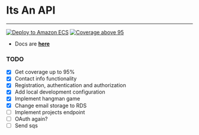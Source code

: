 
# Its An API #

---
[![Deploy to Amazon ECS](https://github.com/itsadeadh2/itsanapi/actions/workflows/deploy.yml/badge.svg)](https://github.com/itsadeadh2/itsanapi/actions/workflows/deploy.yml)
[![Coverage above 95](https://github.com/itsadeadh2/itsanapi/actions/workflows/coverage_check.yml/badge.svg)](https://github.com/itsadeadh2/itsanapi/actions/workflows/coverage_check.yml)


- Docs are **[here](https://itsadeadh2.github.io/commodore-docs/category/rest-api)**

### TODO
- [x] Get coverage up to 95%
- [x] Contact info functionality
- [x] Registration, authentication and authorization
- [x] Add local development configuration
- [x] Implement hangman game
- [x] Change email storage to RDS
- [ ] Implement projects endpoint
- [ ] OAuth again?
- [ ] Send sqs